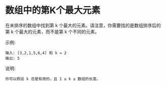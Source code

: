 # 数组中的第K个最大元素

在未排序的数组中找到第 k 个最大的元素。请注意，你需要找的是数组排序后的第 k 个最大的元素，而不是第 k 个不同的元素。

示例:

    输入: [3,2,1,5,6,4] 和 k = 2
    输出: 5

说明:

    你可以假设 k 总是有效的，且 1 ≤ k ≤ 数组的长度。